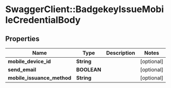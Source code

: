 # SwaggerClient::BadgekeyIssueMobileCredentialBody

## Properties
Name | Type | Description | Notes
------------ | ------------- | ------------- | -------------
**mobile_device_id** | **String** |  | [optional] 
**send_email** | **BOOLEAN** |  | [optional] 
**mobile_issuance_method** | **String** |  | [optional] 

